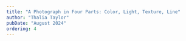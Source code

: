```yaml
---
title: "A Photograph in Four Parts: Color, Light, Texture, Line"
author: "Thalia Taylor"
pubDate: "August 2024"
ordering: 4
---
```

